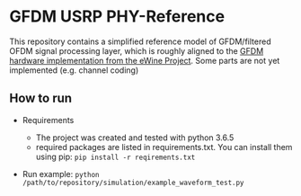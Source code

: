 # GFDM USRP PHY-Reference

This repository contains a simplified reference model of GFDM/filtered OFDM signal processing layer, which is roughly aligned to the [GFDM hardware implementation from the eWine Project](https://github.com/ewine-project/Flexible-GFDM-PHY). Some parts are not yet implemented (e.g. channel coding)


## How to run

- Requirements
    - The project was created and tested with python 3.6.5
    - required packages are listed in requirements.txt. You can install them using pip:  ```pip install -r reqirements.txt  ```

- Run example: ```python /path/to/repository/simulation/example_waveform_test.py```

